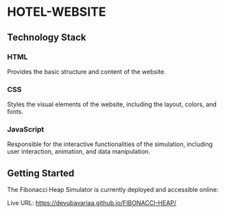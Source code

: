 # HOTEL-WEBSITE

## Technology Stack

### HTML

Provides the basic structure and content of the website.

### CSS

Styles the visual elements of the website, including the layout, colors, and fonts.

### JavaScript

Responsible for the interactive functionalities of the simulation, including user interaction, animation, and data manipulation.

## Getting Started

The Fibonacci Heap Simulator is currently deployed and accessible online:

Live URL: https://devubavariaa.github.io/FIBONACCI-HEAP/
